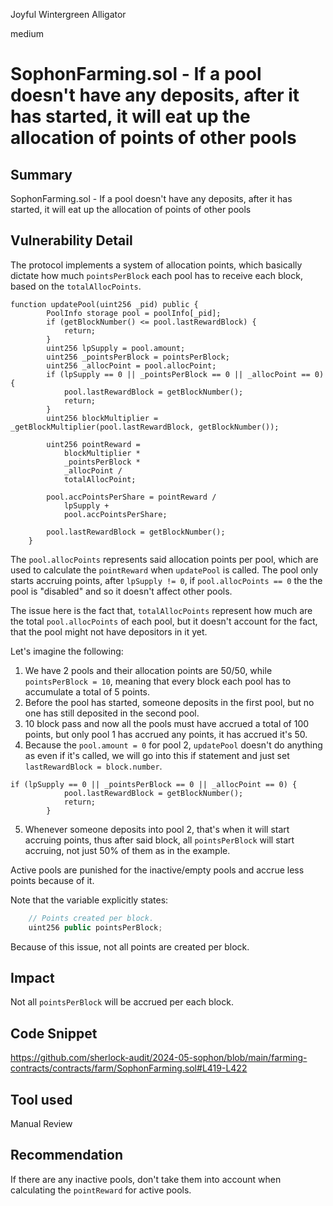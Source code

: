 Joyful Wintergreen Alligator

medium

# SophonFarming.sol - If a pool doesn't have any deposits, after it has started, it will eat up the allocation of points of other pools

## Summary
SophonFarming.sol - If a pool doesn't have any deposits, after it has started, it will eat up the allocation of points of other pools

## Vulnerability Detail

The protocol implements a system of allocation points, which basically dictate how much `pointsPerBlock` each pool has to receive each block, based on the `totalAllocPoints`.

```solidity
function updatePool(uint256 _pid) public {
        PoolInfo storage pool = poolInfo[_pid];
        if (getBlockNumber() <= pool.lastRewardBlock) {
            return;
        }
        uint256 lpSupply = pool.amount;
        uint256 _pointsPerBlock = pointsPerBlock;
        uint256 _allocPoint = pool.allocPoint;
        if (lpSupply == 0 || _pointsPerBlock == 0 || _allocPoint == 0) {
            pool.lastRewardBlock = getBlockNumber();
            return;
        }
        uint256 blockMultiplier = _getBlockMultiplier(pool.lastRewardBlock, getBlockNumber());
        
        uint256 pointReward =
            blockMultiplier *
            _pointsPerBlock *
            _allocPoint /
            totalAllocPoint;

        pool.accPointsPerShare = pointReward /
            lpSupply +
            pool.accPointsPerShare;

        pool.lastRewardBlock = getBlockNumber();
    }
```

The `pool.allocPoints` represents said allocation points per pool, which are used to calculate the `pointReward` when `updatePool` is called. The pool only starts accruing points, after `lpSupply != 0`, if `pool.allocPoints == 0` the the pool is "disabled" and so it doesn't affect other pools.

The issue here is the fact that, `totalAllocPoints` represent how much are the total `pool.allocPoints` of each pool, but it doesn't account for the fact, that the pool might not have depositors in it yet.

Let's imagine the following:
1. We have 2 pools and their allocation points are 50/50, while `pointsPerBlock = 10`, meaning that every block each pool has to accumulate a total of 5 points.
2. Before the pool has started, someone deposits in the first pool, but no one has still deposited in the second pool.
3. 10 block pass and now all the pools must have accrued a total of 100 points, but only pool 1 has accrued any points, it has accrued it's 50.
4. Because the `pool.amount = 0` for pool 2, `updatePool` doesn't do anything as even if it's called, we will go into this if statement and just set `lastRewardBlock = block.number`.
```solidity
if (lpSupply == 0 || _pointsPerBlock == 0 || _allocPoint == 0) {
            pool.lastRewardBlock = getBlockNumber();
            return;
        }
```
5. Whenever someone deposits into pool 2, that's when it will start accruing points, thus after said block, all `pointsPerBlock` will start accruing, not just 50% of them as in the example.

Active pools are punished for the inactive/empty pools and accrue less points because of it.

Note that the variable explicitly states:
```jsx
    // Points created per block.
    uint256 public pointsPerBlock;
```

Because of this issue, not all points are created per block.

## Impact
Not all `pointsPerBlock` will be accrued per each block.

## Code Snippet
https://github.com/sherlock-audit/2024-05-sophon/blob/main/farming-contracts/contracts/farm/SophonFarming.sol#L419-L422

## Tool used
Manual Review

## Recommendation
If there are any inactive pools, don't take them into account when calculating the `pointReward` for active pools.
